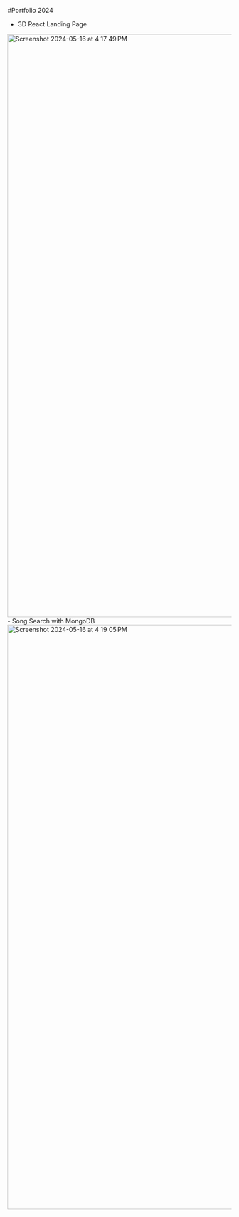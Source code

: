 #Portfolio 2024
- 3D React Landing Page
<img width="1308" alt="Screenshot 2024-05-16 at 4 17 49 PM" src="https://github.com/michellechang02/portfolio2024/assets/95554630/3d54c4a7-05a5-41cb-91de-a0a36d482111">
- Song Search with MongoDB
<img width="1311" alt="Screenshot 2024-05-16 at 4 19 05 PM" src="https://github.com/michellechang02/portfolio2024/assets/95554630/fc1becba-6e9f-45ff-b191-a3c04f7341f1">
